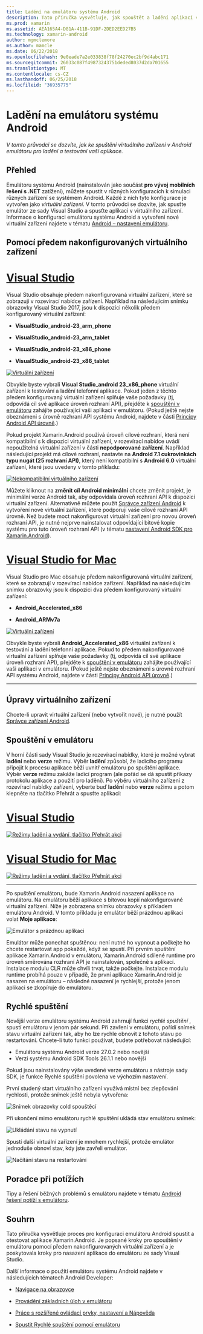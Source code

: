 ```yaml
---
title: Ladění na emulátoru systému Android
description: Tato příručka vysvětluje, jak spouštět a ladění aplikací v sadě Visual Studio pomocí emulátoru systému Android.
ms.prod: xamarin
ms.assetid: AEA165A4-D81A-411B-91DF-2DED2EED27B5
ms.technology: xamarin-android
author: mgmclemore
ms.author: mamcle
ms.date: 06/22/2018
ms.openlocfilehash: 9e0eade7a2e033838f78f24270ec2bf9d4abc171
ms.sourcegitcommit: 26033c087f49873243751deded8037d2da701655
ms.translationtype: MT
ms.contentlocale: cs-CZ
ms.lasthandoff: 06/25/2018
ms.locfileid: "36935775"
---
```

# <a name="debugging-on-the-android-emulator"></a>Ladění na emulátoru systému Android

_V tomto průvodci se dozvíte, jak ke spuštění virtuálního zařízení v Android emulátoru pro ladění a testování vaší aplikace._

## <a name="overview"></a>Přehled

Emulátoru systému Android (nainstalován jako součást **pro vývoj mobilních řešení s .NET** zatížení), můžete spustit v různých konfiguracích k simulaci různých zařízení se systémem Android. Každé z nich tyto konfigurace je vytvořen jako _virtuální zařízení_. V tomto průvodci se dozvíte, jak spusťte emulátor ze sady Visual Studio a spusťte aplikaci v virtuálního zařízení. Informace o konfiguraci emulátoru systému Android a vytvoření nové virtuální zařízení najdete v tématu [Android – nastavení emulátoru](~/android/get-started/installation/android-emulator/index.md).


## <a name="using-a-pre-configured-virtual-device"></a>Pomocí předem nakonfigurovaných virtuálního zařízení

# <a name="visual-studiotabvswin"></a>[Visual Studio](#tab/vswin)

Visual Studio obsahuje předem nakonfigurovaná virtuální zařízení, které se zobrazují v rozevírací nabídce zařízení. Například na následujícím snímku obrazovky Visual Studio 2017, jsou k dispozici několik předem konfigurovaný virtuální zařízení:

-   **VisualStudio\_android-23\_arm\_phone**

-   **VisualStudio\_android-23\_arm\_tablet**

-   **VisualStudio\_android-23\_x86\_phone** 

-   **VisualStudio\_android-23\_x86\_tablet** 

[![Virtuální zařízení](debug-on-emulator-images/win/01-virtual-devices-sml.png)](debug-on-emulator-images/win/01-virtual-devices.png#lightbox)

Obvykle byste vybrali **Visual Studio\_android 23\_x86\_phone** virtuální zařízení k testování a ladění telefonní aplikace. Pokud jeden z těchto předem konfigurovaný virtuální zařízení splňuje vaše požadavky (tj, odpovídá cíl své aplikace úroveň rozhraní API), přejděte k [spouštění v emulátoru](#launching) zahájíte používající vaši aplikaci v emulátoru. (Pokud ještě nejste obeznámeni s úrovně rozhraní API systému Android, najdete v části [Principy Android API úrovně](~/android/app-fundamentals/android-api-levels.md).)

Pokud projekt Xamarin.Android používá úroveň cílové rozhraní, která není kompatibilní s k dispozici virtuální zařízení, v rozevírací nabídce uvádí nepoužitelná virtuální zařízení v části **nepodporované zařízení**. Například následující projekt má cílové rozhraní, nastavte na **Android 7.1 cukrovinkách typu nugát (25 rozhraní API)**, který není kompatibilní s **Android 6.0** virtuální zařízení, které jsou uvedeny v tomto příkladu:

[![Nekompatibilní virtuálního zařízení](debug-on-emulator-images/win/02-incompatible-level-sml.png)](debug-on-emulator-images/win/02-incompatible-level.png#lightbox)

Můžete kliknout na **změnit cíl Android minimální** chcete změnit projekt, je minimální verze Android tak, aby odpovídala úroveň rozhraní API k dispozici virtuální zařízení. Alternativně můžete použít [Správce zařízení Android](~/android/get-started/installation/android-emulator/device-manager.md) k vytvoření nové virtuální zařízení, které podporují vaše cílové rozhraní API úrovně.
Než budete moct nakonfigurovat virtuální zařízení pro novou úroveň rozhraní API, je nutné nejprve nainstalovat odpovídající bitové kopie systému pro tuto úroveň rozhraní API (v tématu [nastavení Android SDK pro Xamarin.Android](~/android/get-started/installation/android-sdk.md)).

# <a name="visual-studio-for-mactabvsmac"></a>[Visual Studio for Mac](#tab/vsmac)

Visual Studio pro Mac obsahuje předem nakonfigurovaná virtuální zařízení, které se zobrazují v rozevírací nabídce zařízení. Například na následujícím snímku obrazovky jsou k dispozici dva předem konfigurovaný virtuální zařízení:

-   **Android\_Accelerated\_x86**

-   **Android\_ARMv7a**

[![Virtuální zařízení](debug-on-emulator-images/mac/01-virtual-devices-sml.png)](debug-on-emulator-images/mac/01-virtual-devices.png#lightbox)

Obvykle byste vybrali **Android\_Accelerated\_x86** virtuální zařízení k testování a ladění telefonní aplikace. Pokud to předem nakonfigurované virtuální zařízení splňuje vaše požadavky (tj, odpovídá cíl své aplikace úroveň rozhraní API), přejděte k [spouštění v emulátoru](#launching) zahájíte používající vaši aplikaci v emulátoru. (Pokud ještě nejste obeznámeni s úrovně rozhraní API systému Android, najdete v části [Principy Android API úrovně](~/android/app-fundamentals/android-api-levels.md).)

-----

## <a name="editing-virtual-devices"></a>Úpravy virtuálního zařízení

Chcete-li upravit virtuální zařízení (nebo vytvořit nové), je nutné použít [Správce zařízení Android](~/android/get-started/installation/android-emulator/device-manager.md).


<a name="launching" />

## <a name="launching-the-emulator"></a>Spouštění v emulátoru

V horní části sady Visual Studio je rozevírací nabídky, které je možné vybrat **ladění** nebo **verze** režimu. Výběr **ladění** způsobí, že ladicího programu připojit k procesu aplikace běží uvnitř emulátoru po spuštění aplikace. Výběr **verze** režimu zakáže ladicí program (ale pořád se dá spustit příkazy protokolu aplikace a použití pro ladění). Po výběru virtuálního zařízení z rozevírací nabídky zařízení, vyberte buď **ladění** nebo **verze** režimu a potom klepněte na tlačítko Přehrát a spusťte aplikaci:

# <a name="visual-studiotabvswin"></a>[Visual Studio](#tab/vswin)

[![Režimy ladění a vydání, tlačítko Přehrát akci](debug-on-emulator-images/win/17-debug-release-sml.png)](debug-on-emulator-images/win/17-debug-release.png#lightbox)

# <a name="visual-studio-for-mactabvsmac"></a>[Visual Studio for Mac](#tab/vsmac)

[![Režimy ladění a vydání, tlačítko Přehrát akci](debug-on-emulator-images/mac/16-debug-release-sml.png)](debug-on-emulator-images/mac/16-debug-release.png#lightbox)

-----

Po spuštění emulátoru, bude Xamarin.Android nasazení aplikace na emulátoru. Na emulátoru běží aplikace s bitovou kopií nakonfigurované virtuální zařízení. Níže je zobrazena snímku obrazovky s příkladem emulátoru Android. V tomto příkladu je emulátor běží prázdnou aplikaci volat **Moje aplikace**:

![Emulátor s prázdnou aplikaci](debug-on-emulator-images/emulator-running.png)

Emulátor může ponechat spuštěnou: není nutné ho vypnout a počkejte ho chcete restartovat app pokaždé, když se spustí. Při prvním spuštění aplikace Xamarin.Android v emulátoru, Xamarin.Android sdílené runtime pro úroveň směrována rozhraní API je nainstalován, společně s aplikací. Instalace modulu CLR může chvíli trvat, takže počkejte. Instalace modulu runtime probíhá pouze v případě, že první aplikace Xamarin.Android je nasazen na emulátoru &ndash; následné nasazení je rychlejší, protože jenom aplikaci se zkopíruje do emulátoru.

<a name="quick-boot" />

## <a name="quick-boot"></a>Rychlé spuštění

Novější verze emulátoru systému Android zahrnují funkci _rychlé spuštění_ , spustí emulátoru v jenom pár sekund. Při zavření v emulátoru, pořídí snímek stavu virtuální zařízení tak, aby ho lze rychle obnovit z tohoto stavu po restartování.
Chcete-li tuto funkci používat, budete potřebovat následující:

-   Emulátoru systému Android verze 27.0.2 nebo novější
-   Verzi systému Android SDK Tools 26.1.1 nebo novější

Pokud jsou nainstalovány výše uvedené verze emulátoru a nástroje sady SDK, je funkce Rychlé spuštění povolena ve výchozím nastavení. 

První studený start virtuálního zařízení využívá místní bez zlepšování rychlosti, protože snímek ještě nebyla vytvořena:

![Snímek obrazovky cold spouštěcí](debug-on-emulator-images/cold-boot.png)

Při ukončení mimo emulátoru rychlé spuštění ukládá stav emulátoru snímek:

![Ukládání stavu na vypnutí](debug-on-emulator-images/saving-state.png)

Spustí další virtuální zařízení je mnohem rychlejší, protože emulátor jednoduše obnoví stav, kdy jste zavřeli emulátor.

![Načítání stavu na restartování](debug-on-emulator-images/loading-state.png)


## <a name="troubleshooting"></a>Poradce při potížích

Tipy a řešení běžných problémů s emulátoru najdete v tématu [Android řešení potíží s emulátoru](~/android/get-started/installation/android-emulator/troubleshooting.md).


## <a name="summary"></a>Souhrn

Tato příručka vysvětluje proces pro konfiguraci emulátoru Android spustit a otestovat aplikace Xamarin.Android. Je popsané kroky pro spouštění v emulátoru pomocí předem nakonfigurovaných virtuální zařízení a je poskytovala kroky pro nasazení aplikace do emulátoru ze sady Visual Studio. 

Další informace o použití emulátoru systému Android najdete v následujících tématech Android Developer:

-   [Navigace na obrazovce](https://developer.android.com/studio/run/emulator.html#navigate)

-   [Provádění základních úloh v emulátoru](https://developer.android.com/studio/run/emulator.html#tasks)

-   [Práce s rozšířené ovládací prvky, nastavení a Nápověda](https://developer.android.com/studio/run/emulator.html#extended)

-   [Spustit Rychlé spuštění pomocí emulátoru](https://developer.android.com/studio/run/emulator#quickboot)
